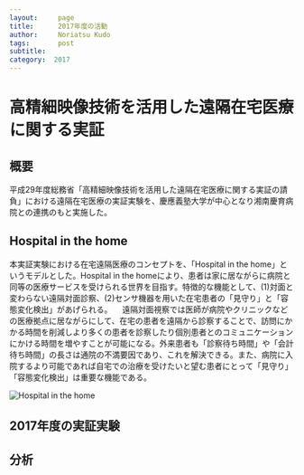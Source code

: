 ```yaml
---
layout:     page
title:      2017年度の活動
author:     Noriatsu Kudo
tags: 		post 
subtitle:  	
category:  2017
---
```

<!-- Start Writing Below in Markdown -->
# 高精細映像技術を活用した遠隔在宅医療に関する実証
## 概要
平成29年度総務省「高精細映像技術を活用した遠隔在宅医療に関する実証の請負」における遠隔在宅医療の実証実験を、慶應義塾大学が中心となり湘南慶育病院との連携のもと実施した。

## Hospital in the home
本実証実験における在宅遠隔医療のコンセプトを、「Hospital in the home」というモデルとした。Hospital in the homeにより、患者は家に居ながらに病院と同等の医療サービスを受けられる世界を目指す。特徴的な機能として、(1)対面と変わらない遠隔対面診察、(2)センサ機器を用いた在宅患者の「見守り」と「容態変化検出」があげられる。
　遠隔対面視察では医師が病院やクリニックなどの医療拠点に居ながらにして、在宅の患者を遠隔から診察することで、訪問にかかる時間を削減しより多くの患者を診察したり個別患者とのコミュニケーションにかける時間を増やすことが可能になる。外来患者も「診察待ち時間」や「会計待ち時間」の長さは通院の不満要因であり、これを解決できる。また、病院に入院するより可能であれば自宅での治療を受けたいと望む患者にとって「見守り」「容態変化検出」は重要な機能である。

![Hospital in the home](https://sfc-lisc.github.io/img/posts/001.png)

## 2017年度の実証実験

## 分析

